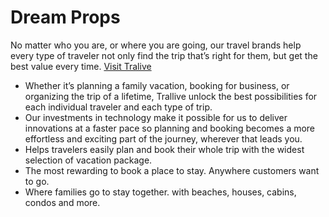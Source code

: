 # Dream Props
No matter who you are, or where you are going, our travel brands help every type of traveler not only find the trip that’s right for them, but get the best value every time. [Visit Tralive](https://dream-props.web.app/) 

* Whether it’s planning a family vacation, booking for business, or organizing the trip of a lifetime,
Trallive unlock the best possibilities for each individual traveler and each type of trip.
* Our investments in technology make it possible for us to deliver innovations at a faster pace so planning and booking becomes a more effortless and exciting part of the journey, wherever that leads you.
* Helps travelers easily plan and book their whole trip with the widest selection of vacation package.
* The most rewarding to book a place to stay. Anywhere customers want to go.
* Where families go to stay together. with beaches, houses, cabins, condos and more.